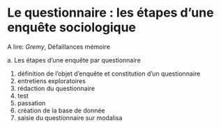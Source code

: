 # Le questionnaire : les étapes d’une enquête sociologique

A lire: _Gremy_, Défaillances mémoire

a. Les étapes d’une enquête par questionnaire

1. définition de l’objet d’enquête et constitution d’un questionnaire
2. entretiens exploratoires
3. rédaction du questionnaire
4. test
5. passation
6. création de la base de donnée
7. saisie du questionnaire sur modalisa

